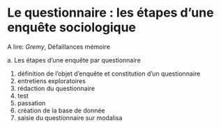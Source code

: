 # Le questionnaire : les étapes d’une enquête sociologique

A lire: _Gremy_, Défaillances mémoire

a. Les étapes d’une enquête par questionnaire

1. définition de l’objet d’enquête et constitution d’un questionnaire
2. entretiens exploratoires
3. rédaction du questionnaire
4. test
5. passation
6. création de la base de donnée
7. saisie du questionnaire sur modalisa

